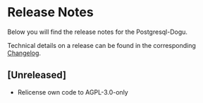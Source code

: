 # Release Notes

Below you will find the release notes for the Postgresql-Dogu.

Technical details on a release can be found in the corresponding [Changelog](https://docs.cloudogu.com/de/docs/dogus/postgresql/CHANGELOG/).

## [Unreleased]
- Relicense own code to AGPL-3.0-only